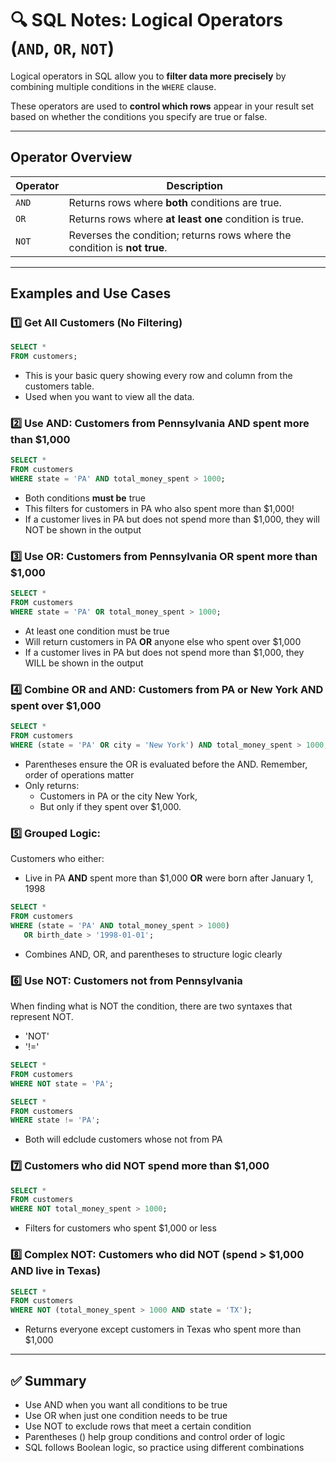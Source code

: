 # 🔍 SQL Notes: Logical Operators (`AND`, `OR`, `NOT`)

Logical operators in SQL allow you to **filter data more precisely** by combining multiple conditions in the `WHERE` clause.

These operators are used to **control which rows** appear in your result set based on whether the conditions you specify are true or false.

---

## Operator Overview

| Operator | Description                                                                 |
|----------|-----------------------------------------------------------------------------|
| `AND`    | Returns rows where **both** conditions are true.                            |
| `OR`     | Returns rows where **at least one** condition is true.                      |
| `NOT`    | Reverses the condition; returns rows where the condition is **not true**.   |

---

## Examples and Use Cases

### 1️⃣ Get All Customers (No Filtering)

```sql
SELECT *
FROM customers;
```
- This is your basic query showing every row and column from the customers table.
- Used when you want to view all the data.

### 2️⃣ Use AND: Customers from Pennsylvania AND spent more than $1,000

```sql
SELECT *
FROM customers
WHERE state = 'PA' AND total_money_spent > 1000;
```
- Both conditions **must be** true
- This filters for customers in PA who also spent more than $1,000!
- If a customer lives in PA but does not spend more than $1,000, they will NOT be shown in the output

### 3️⃣ Use OR: Customers from Pennsylvania OR spent more than $1,000
```sql
SELECT *
FROM customers
WHERE state = 'PA' OR total_money_spent > 1000;
```
- At least one condition must be true
- Will return customers in PA **OR** anyone else who spent over $1,000
- If a customer lives in PA but does not spend more than $1,000, they WILL be shown in the output

### 4️⃣ Combine OR and AND: Customers from PA or New York AND spent over $1,000
```sql
SELECT *
FROM customers
WHERE (state = 'PA' OR city = 'New York') AND total_money_spent > 1000;
```
- Parentheses ensure the OR is evaluated before the AND. Remember, order of operations matter
- Only returns:
   - Customers in PA or the city New York,
   - But only if they spent over $1,000.
### 5️⃣ Grouped Logic:
Customers who either:
- Live in PA **AND** spent more than $1,000 **OR** were born after January 1, 1998
```sql
SELECT *
FROM customers
WHERE (state = 'PA' AND total_money_spent > 1000)
   OR birth_date > '1998-01-01';
```
- Combines AND, OR, and parentheses to structure logic clearly

### 6️⃣ Use NOT: Customers not from Pennsylvania
When finding what is NOT the condition, there are two syntaxes that represent NOT.
- 'NOT'
- '!='
```sql
SELECT *
FROM customers
WHERE NOT state = 'PA';

SELECT *
FROM customers
WHERE state != 'PA';
```
- Both will edclude customers whose not from PA

### 7️⃣ Customers who did NOT spend more than $1,000
```sql
SELECT *
FROM customers
WHERE NOT total_money_spent > 1000;
```
- Filters for customers who spent $1,000 or less

### 8️⃣ Complex NOT: Customers who did NOT (spend > $1,000 AND live in Texas)
```sql
SELECT *
FROM customers
WHERE NOT (total_money_spent > 1000 AND state = 'TX');
```
- Returns everyone except customers in Texas who spent more than $1,000

---

## ✅ Summary
- Use AND when you want all conditions to be true
- Use OR when just one condition needs to be true
- Use NOT to exclude rows that meet a certain condition
- Parentheses () help group conditions and control order of logic
- SQL follows Boolean logic, so practice using different combinations
